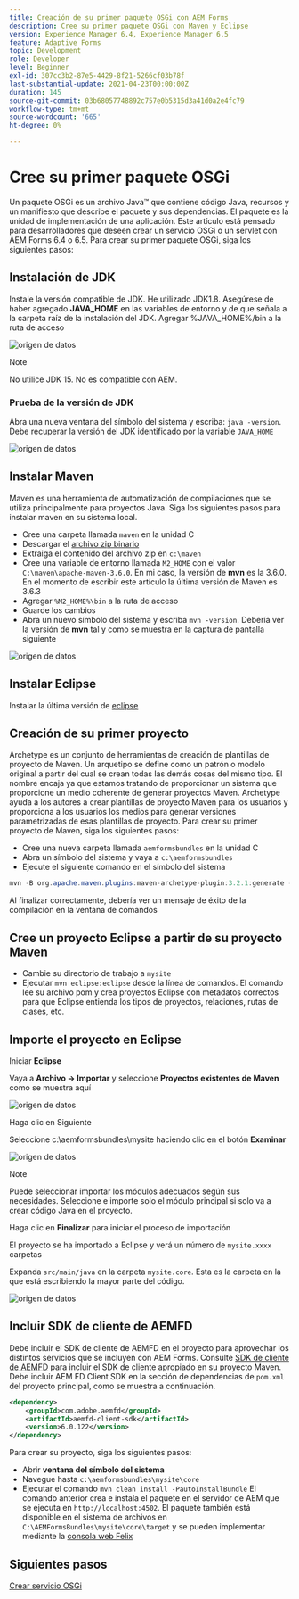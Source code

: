 ```yaml
---
title: Creación de su primer paquete OSGi con AEM Forms
description: Cree su primer paquete OSGi con Maven y Eclipse
version: Experience Manager 6.4, Experience Manager 6.5
feature: Adaptive Forms
topic: Development
role: Developer
level: Beginner
exl-id: 307cc3b2-87e5-4429-8f21-5266cf03b78f
last-substantial-update: 2021-04-23T00:00:00Z
duration: 145
source-git-commit: 03b68057748892c757e0b5315d3a41d0a2e4fc79
workflow-type: tm+mt
source-wordcount: '665'
ht-degree: 0%

---
```


# Cree su primer paquete OSGi

Un paquete OSGi es un archivo Java™ que contiene código Java, recursos y un manifiesto que describe el paquete y sus dependencias. El paquete es la unidad de implementación de una aplicación. Este artículo está pensado para desarrolladores que deseen crear un servicio OSGi o un servlet con AEM Forms 6.4 o 6.5. Para crear su primer paquete OSGi, siga los siguientes pasos:


## Instalación de JDK

Instale la versión compatible de JDK. He utilizado JDK1.8. Asegúrese de haber agregado **JAVA_HOME** en las variables de entorno y de que señala a la carpeta raíz de la instalación del JDK.
Agregar %JAVA_HOME%/bin a la ruta de acceso

![origen de datos](assets/java-home.JPG)

>[!NOTE]
> No utilice JDK 15. No es compatible con AEM.

### Prueba de la versión de JDK

Abra una nueva ventana del símbolo del sistema y escriba: `java -version`. Debe recuperar la versión del JDK identificado por la variable `JAVA_HOME`

![origen de datos](assets/java-version.JPG)

## Instalar Maven

Maven es una herramienta de automatización de compilaciones que se utiliza principalmente para proyectos Java. Siga los siguientes pasos para instalar maven en su sistema local.

* Cree una carpeta llamada `maven` en la unidad C
* Descargar el [archivo zip binario](https://maven.apache.org/download.cgi)
* Extraiga el contenido del archivo zip en `c:\maven`
* Cree una variable de entorno llamada `M2_HOME` con el valor `C:\maven\apache-maven-3.6.0`. En mi caso, la versión de **mvn** es la 3.6.0. En el momento de escribir este artículo la última versión de Maven es 3.6.3
* Agregar `%M2_HOME%\bin` a la ruta de acceso
* Guarde los cambios
* Abra un nuevo símbolo del sistema y escriba `mvn -version`. Debería ver la versión de **mvn** tal y como se muestra en la captura de pantalla siguiente

![origen de datos](assets/mvn-version.JPG)


## Instalar Eclipse

Instalar la última versión de [eclipse](https://www.eclipse.org/downloads/)

## Creación de su primer proyecto

Archetype es un conjunto de herramientas de creación de plantillas de proyecto de Maven. Un arquetipo se define como un patrón o modelo original a partir del cual se crean todas las demás cosas del mismo tipo. El nombre encaja ya que estamos tratando de proporcionar un sistema que proporcione un medio coherente de generar proyectos Maven. Archetype ayuda a los autores a crear plantillas de proyecto Maven para los usuarios y proporciona a los usuarios los medios para generar versiones parametrizadas de esas plantillas de proyecto.
Para crear su primer proyecto de Maven, siga los siguientes pasos:

* Cree una nueva carpeta llamada `aemformsbundles` en la unidad C
* Abra un símbolo del sistema y vaya a `c:\aemformsbundles`
* Ejecute el siguiente comando en el símbolo del sistema

```java
mvn -B org.apache.maven.plugins:maven-archetype-plugin:3.2.1:generate -D archetypeGroupId=com.adobe.aem -D archetypeArtifactId=aem-project-archetype -D archetypeVersion=36 -D appTitle="My Site" -D appId="mysite" -D groupId="com.mysite" -D aemVersion=6.5.13
```

Al finalizar correctamente, debería ver un mensaje de éxito de la compilación en la ventana de comandos

## Cree un proyecto Eclipse a partir de su proyecto Maven

* Cambie su directorio de trabajo a `mysite`
* Ejecutar `mvn eclipse:eclipse` desde la línea de comandos. El comando lee su archivo pom y crea proyectos Eclipse con metadatos correctos para que Eclipse entienda los tipos de proyectos, relaciones, rutas de clases, etc.

## Importe el proyecto en Eclipse

Iniciar **Eclipse**

Vaya a **Archivo -> Importar** y seleccione **Proyectos existentes de Maven** como se muestra aquí

![origen de datos](assets/import-mvn-project.JPG)

Haga clic en Siguiente

Seleccione c:\aemformsbundles\mysite haciendo clic en el botón **Examinar**

![origen de datos](assets/mysite-eclipse-project.png)

>[!NOTE]
>Puede seleccionar importar los módulos adecuados según sus necesidades. Seleccione e importe solo el módulo principal si solo va a crear código Java en el proyecto.

Haga clic en **Finalizar** para iniciar el proceso de importación

El proyecto se ha importado a Eclipse y verá un número de `mysite.xxxx` carpetas

Expanda `src/main/java` en la carpeta `mysite.core`. Esta es la carpeta en la que está escribiendo la mayor parte del código.

![origen de datos](assets/mysite-core-project.png)

## Incluir SDK de cliente de AEMFD

Debe incluir el SDK de cliente de AEMFD en el proyecto para aprovechar los distintos servicios que se incluyen con AEM Forms. Consulte [SDK de cliente de AEMFD](https://mvnrepository.com/artifact/com.adobe.aemfd/aemfd-client-sdk) para incluir el SDK de cliente apropiado en su proyecto Maven. Debe incluir AEM FD Client SDK en la sección de dependencias de `pom.xml` del proyecto principal, como se muestra a continuación.

```xml
<dependency>
    <groupId>com.adobe.aemfd</groupId>
    <artifactId>aemfd-client-sdk</artifactId>
    <version>6.0.122</version>
</dependency>
```

Para crear su proyecto, siga los siguientes pasos:

* Abrir **ventana del símbolo del sistema**
* Navegue hasta `c:\aemformsbundles\mysite\core`
* Ejecutar el comando `mvn clean install -PautoInstallBundle`
El comando anterior crea e instala el paquete en el servidor de AEM que se ejecuta en `http://localhost:4502`. El paquete también está disponible en el sistema de archivos en
  `C:\AEMFormsBundles\mysite\core\target` y se pueden implementar mediante la [consola web Felix](http://localhost:4502/system/console/bundles)

## Siguientes pasos

[Crear servicio OSGi](./create-osgi-service.md)

